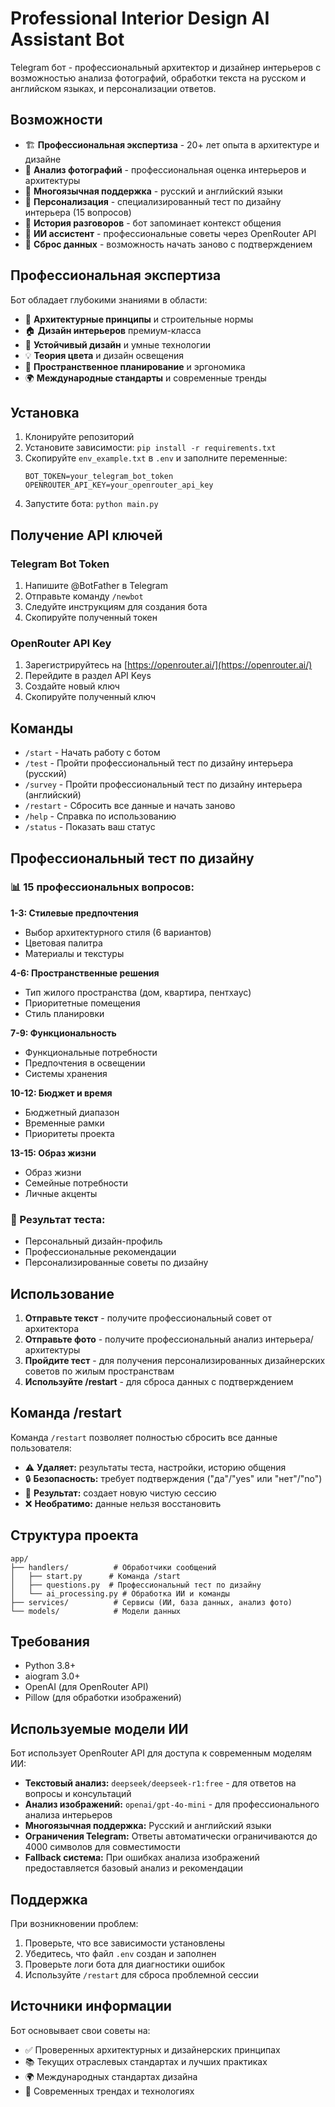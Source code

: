 # Professional Interior Design AI Assistant Bot

Telegram бот - профессиональный архитектор и дизайнер интерьеров с возможностью анализа фотографий, обработки текста на русском и английском языках, и персонализации ответов.

## Возможности

- 🏗️ **Профессиональная экспертиза** - 20+ лет опыта в архитектуре и дизайне
- 📸 **Анализ фотографий** - профессиональная оценка интерьеров и архитектуры
- 💬 **Многоязычная поддержка** - русский и английский языки
- 🎯 **Персонализация** - специализированный тест по дизайну интерьера (15 вопросов)
- 💾 **История разговоров** - бот запоминает контекст общения
- 🤖 **ИИ ассистент** - профессиональные советы через OpenRouter API
- 🔄 **Сброс данных** - возможность начать заново с подтверждением

## Профессиональная экспертиза

Бот обладает глубокими знаниями в области:

- 🎨 **Архитектурные принципы** и строительные нормы
- 🏠 **Дизайн интерьеров** премиум-класса
- 🌱 **Устойчивый дизайн** и умные технологии
- 💡 **Теория цвета** и дизайн освещения
- 📐 **Пространственное планирование** и эргономика
- 🌍 **Международные стандарты** и современные тренды

## Установка

1. Клонируйте репозиторий
2. Установите зависимости: `pip install -r requirements.txt`
3. Скопируйте `env_example.txt` в `.env` и заполните переменные:
   ```
   BOT_TOKEN=your_telegram_bot_token
   OPENROUTER_API_KEY=your_openrouter_api_key
   ```
4. Запустите бота: `python main.py`

## Получение API ключей

### Telegram Bot Token
1. Напишите @BotFather в Telegram
2. Отправьте команду `/newbot`
3. Следуйте инструкциям для создания бота
4. Скопируйте полученный токен

### OpenRouter API Key
1. Зарегистрируйтесь на [https://openrouter.ai/](https://openrouter.ai/)
2. Перейдите в раздел API Keys
3. Создайте новый ключ
4. Скопируйте полученный ключ

## Команды

- `/start` - Начать работу с ботом
- `/test` - Пройти профессиональный тест по дизайну интерьера (русский)
- `/survey` - Пройти профессиональный тест по дизайну интерьера (английский)
- `/restart` - Сбросить все данные и начать заново
- `/help` - Справка по использованию
- `/status` - Показать ваш статус

## Профессиональный тест по дизайну

### 📊 15 профессиональных вопросов:

**1-3: Стилевые предпочтения**
- Выбор архитектурного стиля (6 вариантов)
- Цветовая палитра
- Материалы и текстуры

**4-6: Пространственные решения**
- Тип жилого пространства (дом, квартира, пентхаус)
- Приоритетные помещения
- Стиль планировки

**7-9: Функциональность**
- Функциональные потребности
- Предпочтения в освещении
- Системы хранения

**10-12: Бюджет и время**
- Бюджетный диапазон
- Временные рамки
- Приоритеты проекта

**13-15: Образ жизни**
- Образ жизни
- Семейные потребности
- Личные акценты

### 🎯 Результат теста:
- Персональный дизайн-профиль
- Профессиональные рекомендации
- Персонализированные советы по дизайну

## Использование

1. **Отправьте текст** - получите профессиональный совет от архитектора
2. **Отправьте фото** - получите профессиональный анализ интерьера/архитектуры
3. **Пройдите тест** - для получения персонализированных дизайнерских советов по жилым пространствам
4. **Используйте /restart** - для сброса данных с подтверждением

## Команда /restart

Команда `/restart` позволяет полностью сбросить все данные пользователя:

- ⚠️ **Удаляет:** результаты теста, настройки, историю общения
- 🔒 **Безопасность:** требует подтверждения ("да"/"yes" или "нет"/"no")
- 🔄 **Результат:** создает новую чистую сессию
- ❌ **Необратимо:** данные нельзя восстановить

## Структура проекта

```
app/
├── handlers/          # Обработчики сообщений
│   ├── start.py      # Команда /start
│   ├── questions.py  # Профессиональный тест по дизайну
│   └── ai_processing.py # Обработка ИИ и команды
├── services/          # Сервисы (ИИ, база данных, анализ фото)
└── models/            # Модели данных
```

## Требования

- Python 3.8+
- aiogram 3.0+
- OpenAI (для OpenRouter API)
- Pillow (для обработки изображений)

## Используемые модели ИИ

Бот использует OpenRouter API для доступа к современным моделям ИИ:

- **Текстовый анализ:** `deepseek/deepseek-r1:free` - для ответов на вопросы и консультаций
- **Анализ изображений:** `openai/gpt-4o-mini` - для профессионального анализа интерьеров
- **Многоязычная поддержка:** Русский и английский языки
- **Ограничения Telegram:** Ответы автоматически ограничиваются до 4000 символов для совместимости
- **Fallback система:** При ошибках анализа изображений предоставляется базовый анализ и рекомендации

## Поддержка

При возникновении проблем:
1. Проверьте, что все зависимости установлены
2. Убедитесь, что файл `.env` создан и заполнен
3. Проверьте логи бота для диагностики ошибок
4. Используйте `/restart` для сброса проблемной сессии

## Источники информации

Бот основывает свои советы на:
- ✅ Проверенных архитектурных и дизайнерских принципах
- 📚 Текущих отраслевых стандартах и лучших практиках
- 🌍 Международных стандартах дизайна
- 🚀 Современных трендах и технологиях
